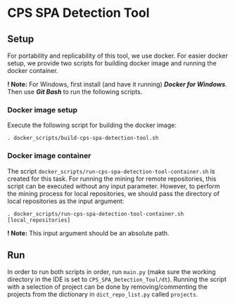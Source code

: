 # CPS SPA Detection Tool

## Setup
For portability and replicability of this tool, we use docker.
For easier docker setup, we provide two scripts for building docker image and running the docker container.

__! Note:__ For Windows, first install (and have it running) **_Docker for Windows_**. Then use **_Git Bash_** to run the following scripts.

### Docker image setup
Execute the following script for building the docker image:

`. docker_scripts/build-cps-spa-detection-tool.sh`

### Docker image container
The script `docker_scripts/run-cps-spa-detection-tool-container.sh` is created for this task. 
For running the mining for remote repositories, this script can be executed without any input parameter.
However, to perform the mining process for local repositories, we should pass the directory of local repositories as the input argument:

`. docker_scripts/run-cps-spa-detection-tool-container.sh [local_repositories]`

__! Note:__ This input argument should be an absolute path.

## Run
In order to run both scripts in order, run `main.py` (make sure the working directory in the IDE is set to `CPS_SPA_Detection_Tool/dt`).
Running the script with a selection of project can be done by removing/commenting the projects from the dictionary in `dict_repo_list.py` called `projects`.